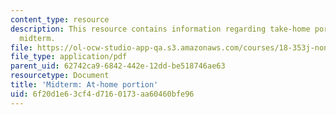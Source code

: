 ```yaml
---
content_type: resource
description: This resource contains information regarding take-home portion of the
  midterm.
file: https://ol-ocw-studio-app-qa.s3.amazonaws.com/courses/18-353j-nonlinear-dynamics-i-chaos-fall-2012/6f20d1e63cf4d7160173aa60460bfe96_MIT18_353JF12_MidterAtHome.pdf
file_type: application/pdf
parent_uid: 62742ca9-6842-442e-12dd-be518746ae63
resourcetype: Document
title: 'Midterm: At-home portion'
uid: 6f20d1e6-3cf4-d716-0173-aa60460bfe96
---
```

